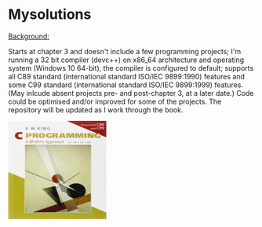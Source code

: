 # Mysolutions

<u>Background:</u>  
  
Starts at chapter 3 and doesn't include a few programming projects; I'm running a 32 bit compiler (devc++) on x86_64 architecture and operating system (Windows 10 64-bit), the compiler is configured to default; supports all C89 standard (international standard ISO/IEC 9899:1990) features and some C99 standard (international standard ISO/IEC 9899:1999) features. (May inlcude absent projects pre- and post-chapter 3, at a later date.) Code could be optimised and/or improved for some of the projects. The repository will be updated as I work through the book.

   <img src="Image/book_image.jpg" width="200" height="200">
